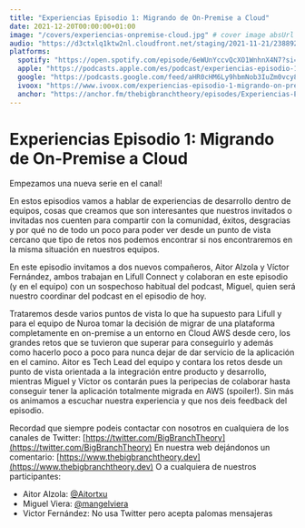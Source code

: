 ```yaml
---
title: "Experiencias Episodio 1: Migrando de On-Premise a Cloud"
date: 2021-12-20T00:00:00+01:00
image: "/covers/experiencias-onpremise-cloud.jpg" # cover image absUrl
audio: "https://d3ctxlq1ktw2nl.cloudfront.net/staging/2021-11-21/238892053-44100-2-a06e7c7981d74.m4a"
platforms:
  spotify: "https://open.spotify.com/episode/6eWUnYccvQcXO1WnhnX4N7?si=62ff117b775e4882"
  apple: "https://podcasts.apple.com/es/podcast/experiencias-episodio-1-migrando-de-on-premise-a-cloud/id1511403790?i=1000545499024"
  google: "https://podcasts.google.com/feed/aHR0cHM6Ly9hbmNob3IuZm0vcy81NmUwZjc4L3BvZGNhc3QvcnNz/episode/MzBlYTQ4NjQtMjM5Yy00NGM3LTg0YjItMGFjNWY0MjhjM2Ew?sa=X&ved=0CAUQkfYCahcKEwiw8vX5mfL0AhUAAAAAHQAAAAAQAQ"
  ivoox: "https://www.ivoox.com/experiencias-episodio-1-migrando-on-premise-a-cloud-audios-mp3_rf_79834584_1.html"
  anchor: "https://anchor.fm/thebigbranchtheory/episodes/Experiencias-Episodio-1-Migrando-de-On-Premise-a-Cloud-e1bv4he"
---
```


# Experiencias Episodio 1: Migrando de On-Premise a Cloud

Empezamos una nueva serie en el canal!

En estos episodios vamos a hablar de experiencias de desarrollo dentro de equipos, cosas que creamos que son interesantes que nuestros invitados o invitadas nos cuenten para compartir con la comunidad, éxitos, desgracias y por qué no de todo un poco para poder ver desde un punto de vista cercano que tipo de retos nos podemos encontrar si nos encontraremos en la misma situación en nuestros equipos.

En este episodio invitamos a dos nuevos compañeros, Aitor Alzola y Víctor Fernández, ambos trabajan en Lifull Connect y colaboran en este episodio (y en el equipo) con un sospechoso habitual del podcast, Miguel, quien será nuestro coordinar del podcast en el episodio de hoy.

Trataremos desde varios puntos de vista lo que ha supuesto para Lifull y para el equipo de Nuroa tomar la decisión de migrar de una plataforma completamente en on-premise a un entorno en Cloud AWS desde cero, los grandes retos que se tuvieron que superar para conseguirlo y además como hacerlo poco a poco para nunca dejar de dar servicio de la aplicación en el camino. Aitor es Tech Lead del equipo y contara los retos desde un punto de vista orientada a la integración entre producto y desarrollo, mientras Miguel y Víctor os contarán pues la peripecias de colaborar hasta conseguir tener la aplicación totalmente migrada en AWS (spoiler!). Sin más os animamos a escuchar nuestra experiencia y que nos deis feedback del episodio.

Recordad que siempre podeis contactar con nosotros en cualquiera de los canales de Twitter: [https://twitter.com/BigBranchTheory](https://twitter.com/BigBranchTheory)
En nuestra web dejándonos un comentario: [https://www.thebigbranchtheory.dev](https://www.thebigbranchtheory.dev)
O a cualquiera de nuestros participantes:

- Aitor Alzola: [@Aitortxu](https://twitter.com/Aitortxu)
- Miguel Viera: [@mangelviera](https://twitter.com/mangelviera)
- Victor Fernández: No usa Twitter pero acepta palomas mensajeras
